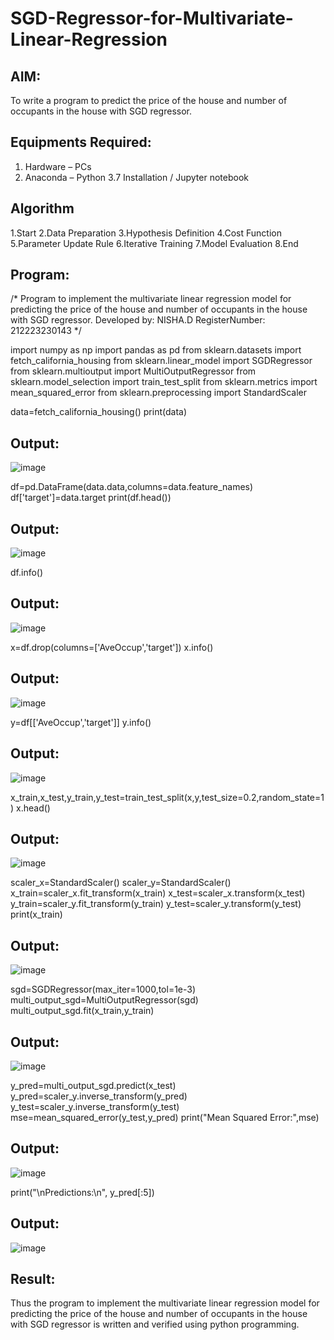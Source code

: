 # SGD-Regressor-for-Multivariate-Linear-Regression

## AIM:
To write a program to predict the price of the house and number of occupants in the house with SGD regressor.

## Equipments Required:
1. Hardware – PCs
2. Anaconda – Python 3.7 Installation / Jupyter notebook

## Algorithm
1.Start
2.Data Preparation
3.Hypothesis Definition
4.Cost Function
5.Parameter Update Rule
6.Iterative Training
7.Model Evaluation
8.End

## Program:

/*
Program to implement the multivariate linear regression model for predicting the price of the house and number of occupants in the house with SGD regressor.
Developed by: NISHA.D 
RegisterNumber: 212223230143
*/


import numpy as np
import pandas as pd
from sklearn.datasets import fetch_california_housing
from sklearn.linear_model import SGDRegressor
from sklearn.multioutput import MultiOutputRegressor
from sklearn.model_selection import train_test_split
from sklearn.metrics import mean_squared_error
from sklearn.preprocessing import StandardScaler


data=fetch_california_housing()
print(data)

## Output:
![image](https://github.com/user-attachments/assets/f2d81866-25e8-43d0-b2d1-f9cd51283d5d)

df=pd.DataFrame(data.data,columns=data.feature_names)
df['target']=data.target
print(df.head())

## Output:
![image](https://github.com/user-attachments/assets/f1e66f98-aec8-4a92-be2b-78fef6e74e58)

df.info()

## Output:
![image](https://github.com/user-attachments/assets/d5398fb7-94ad-406b-a73e-65c297334621)

x=df.drop(columns=['AveOccup','target'])
x.info()

## Output:
![image](https://github.com/user-attachments/assets/59d07200-b3b0-4a7f-8040-3fb2b49158ec)

y=df[['AveOccup','target']]
y.info()

## Output:
![image](https://github.com/user-attachments/assets/5600ec74-45b8-42fc-9358-105044807ddd)

x_train,x_test,y_train,y_test=train_test_split(x,y,test_size=0.2,random_state=1)
x.head()

## Output:
![image](https://github.com/user-attachments/assets/02122ea4-4471-4247-88cf-1ef18e237e77)

scaler_x=StandardScaler()
scaler_y=StandardScaler()
x_train=scaler_x.fit_transform(x_train)
x_test=scaler_x.transform(x_test)
y_train=scaler_y.fit_transform(y_train)
y_test=scaler_y.transform(y_test)
print(x_train)

## Output:
![image](https://github.com/user-attachments/assets/d5390dba-6662-435c-8a78-9bafbb5e0522)

sgd=SGDRegressor(max_iter=1000,tol=1e-3)
multi_output_sgd=MultiOutputRegressor(sgd)
multi_output_sgd.fit(x_train,y_train)

## Output:
![image](https://github.com/user-attachments/assets/45bef840-3f14-4c0a-b9bf-c502a4809ef1)

y_pred=multi_output_sgd.predict(x_test)
y_pred=scaler_y.inverse_transform(y_pred)
y_test=scaler_y.inverse_transform(y_test)
mse=mean_squared_error(y_test,y_pred)
print("Mean Squared Error:",mse)

## Output:
![image](https://github.com/user-attachments/assets/490eee2d-01b3-4d05-9d98-03af74336697)

print("\nPredictions:\n", y_pred[:5])

## Output:
![image](https://github.com/user-attachments/assets/e8bc552e-8bbc-451b-a8ff-667089e65389)
## Result:
Thus the program to implement the multivariate linear regression model for predicting the price of the house and number of occupants in the house with SGD regressor is written and verified using python programming.
